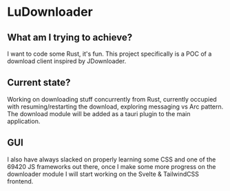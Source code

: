 # LuDownloader 
## What am I trying to achieve?
I want to code some Rust, it's fun. This project specifically is a POC of a download client inspired by JDownloader. 

## Current state?
Working on downloading stuff concurrently from Rust, currently occupied with resuming/restarting the download, exploring messaging vs Arc<Mutex><Mutex> pattern. The download module will be added as a tauri plugin to the main application.
## GUI
I also have always slacked on properly learning some CSS and one of the 69420 JS frameworks out there, once I make some more progress on the downloader module I will start working on the Svelte & TailwindCSS frontend. 
